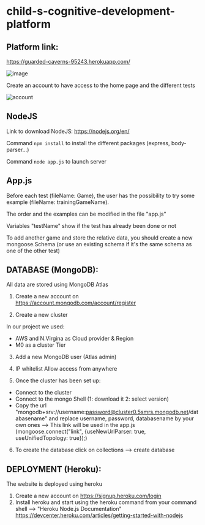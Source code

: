 # child-s-cognitive-development-platform

Platform link:
-
https://guarded-caverns-95243.herokuapp.com/

![image](https://user-images.githubusercontent.com/71329302/142848982-9eec26f7-cf1d-4554-9430-84e1617cb93a.png)

Create an account to have access to the home page and the different tests

![account](https://user-images.githubusercontent.com/71329302/142849586-709af88c-3bae-4ae6-a91c-af8fc5ce29a1.JPG)


NodeJS
-
Link to download NodeJS:   https://nodejs.org/en/

Command ```npm install``` to install the different packages (express, body-parser...)

Command ```node app.js``` to launch server


App.js
-
Before each test (fileName: Game), the user has the possibility to try some example (fileName: trainingGameName). 

The order and the examples can be modified in the file "app.js" 

Variables "testName" show if the test has already been done or not

To add another game and store the relative data, you should create a new mongoose.Schema (or use an existing schema if it's the same schema as one of the other test)


DATABASE (MongoDB):
-
All data are stored using MongoDB Atlas
1. Create a new account on https://account.mongodb.com/account/register

2. Create a new cluster 

In our project we used:

* AWS and N.Virgina as Cloud provider & Region 
* M0 as a cluster Tier

3. Add a new MongoDB user (Atlas admin)

4. IP whitelist Allow access from anywhere

5. Once the cluster has been set up:

* Connect to the cluster
* Connect to the mongo Shell (1: download it    2: select version)
* Copy the url "mongodb+srv://username:password@cluster0.5smrs.mongodb.net/databasename" and replace username, password, databasename by your own ones
--> This link will be used in the app.js (mongoose.connect("link", {useNewUrlParser: true, useUnifiedTopology: true});)

6. To create the database click on collections --> create database


DEPLOYMENT (Heroku):
-
The website is deployed using heroku

1. Create a new account on https://signup.heroku.com/login
2. Install heroku and start using the heroku command from your command shell  --> "Heroku Node.js Documentation"  https://devcenter.heroku.com/articles/getting-started-with-nodejs
